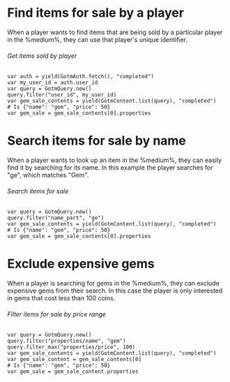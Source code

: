 # Find items for sale by a player

When a player wants to find items that are being sold by a particular player in the %medium%, they can use that player's unique identifier.

###### Get items sold by player

```gdscript
var auth = yield(GotmAuth.fetch(), "completed")
var my_user_id = auth.user_id
var query = GotmQuery.new()
query.filter("user_id", my_user_id)
var gem_sale_contents = yield(GotmContent.list(query), "completed")
# Is {"name": "gem", "price": 50}
var gem_sale = gem_sale_contents[0].properties
```

# Search items for sale by name

When a player wants to look up an item in the %medium%, they can easily find it by searching for its name. In this example the player searches for "ge", which matches "Gem".

###### Search items for sale

```gdscript
var query = GotmQuery.new()
query.filter("name_part", "ge")
var gem_sale_contents = yield(GotmContent.list(query), "completed")
# Is {"name": "gem", "price": 50}
var gem_sale = gem_sale_contents[0].properties
```

# Exclude expensive gems

When a player is searching for gems in the %medium%, they can exclude expensive gems from their search. In this case the player is only interested in gems that cost less than 100 coins.

###### Filter items for sale by price range

```gdscript
var query = GotmQuery.new()
query.filter("properties/name", "gem")
query.filter_max("properties/price", 100)
var gem_sale_contents = yield(GotmContent.list(query), "completed")
var gem_sale_content = gem_sale_contents[0]
# Is {"name": "gem", "price": 50}
var gem_sale = gem_sale_content.properties
```
